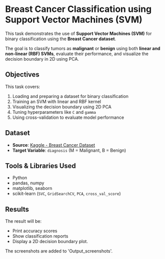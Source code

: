 # Breast Cancer Classification using Support Vector Machines (SVM)

This task demonstrates the use of **Support Vector Machines (SVM)** for binary classification using the **Breast Cancer dataset**.

The goal is to classify tumors as **malignant** or **benign** using both **linear and non-linear (RBF) SVMs**, evaluate their performance, and visualize the decision boundary in 2D using PCA.

## Objectives

This task covers:

1.  Loading and preparing a dataset for binary classification  
2.  Training an SVM with linear and RBF kernel  
3.  Visualizing the decision boundary using 2D PCA  
4.  Tuning hyperparameters like `C` and `gamma`  
5.  Using cross-validation to evaluate model performance

## Dataset

- **Source**: [Kaggle - Breast Cancer Dataset](https://www.kaggle.com/datasets/yasserh/breast-cancer-dataset)
- **Target Variable**: `diagnosis` (M = Malignant, B = Benign)

## Tools & Libraries Used

- Python
- pandas, numpy
- matplotlib, seaborn
- scikit-learn (`SVC`, `GridSearchCV`, `PCA`, `cross_val_score`)


##  Results
The result will be:
- Print accuracy scores
- Show classification reports
- Display a 2D decision boundary plot.

The screenshots are added to 'Output_screenshots'.